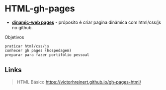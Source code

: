 
# HTML-gh-pages
- __[dinamic-web pages](https://victorhreinert.github.io/gh-pages-html/)__ - próposito é criar pagina dinâmica com html/css/js no github.


Objetivos

    praticar html/css/js
    conhecer gh pages (hospedagem)
    preparar para fazer portifólio pessoal
    
## Links
> HTML Básico
https://victorhreinert.github.io/gh-pages-html/

    